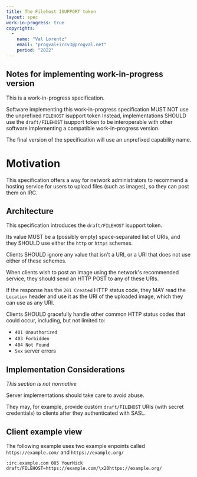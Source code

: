 ```yaml
---
title: The Filehost ISUPPORT token
layout: spec
work-in-progress: true
copyrights:
  -
    name: "Val Lorentz"
    email: "progval+ircv3@progval.net"
    period: "2022"
---
```


## Notes for implementing work-in-progress version

This is a work-in-progress specification.

Software implementing this work-in-progress specification MUST NOT use
the unprefixed `FILEHOST` isupport token
Instead, implementations SHOULD use the `draft/FILEHOST`
isupport token to be interoperable with other software implementing
a compatible work-in-progress version.

The final version of the specification will use an unprefixed capability name.

# Motivation

This specification offers a way for network administrators to recommend a hosting service for users to upload files (such as images), so they can post them on IRC.

## Architecture

This specification introduces the `draft/FILEHOST` isupport token.

Its value MUST be a (possibly empty) space-separated list of URIs, and they SHOULD use either the `http` or `https` schemes. 

Clients SHOULD ignore any value that isn't a URI, or a URI that does not use either of these schemes.

When clients wish to post an image using the network's recommended service, they should send an HTTP POST to any of these URIs.

If the response has the `201 Created` HTTP status code, they MAY read the `Location` header and use it as the URI of the uploaded image, which they can use as any URI.

Clients SHOULD gracefully handle other common HTTP status codes that could occur, including, but not limited to:

* `401 Unauthorized`
* `403 Forbidden`
* `404 Not Found`
* `5xx` server errors

## Implementation Considerations

*This section is not normative*

Server implementations should take care to avoid abuse.

They may, for example, provide custom `draft/FILEHOST` URIs (with secret credentials) to clients after they authenticated with SASL.

## Client example view
The following example uses two example enpoints called `https://example.com/` and `https://example.org/`
```
:irc.example.com 005 YourNick draft/FILEHOST=https://example.com/\x20https://example.org/
```
